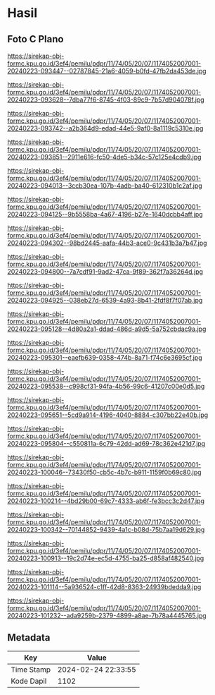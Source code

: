 # Hasil

## Foto C Plano

https://sirekap-obj-formc.kpu.go.id/3ef4/pemilu/pdpr/11/74/05/20/07/1174052007001-20240223-093447--02787845-21a6-4059-b0fd-47fb2da453de.jpg

https://sirekap-obj-formc.kpu.go.id/3ef4/pemilu/pdpr/11/74/05/20/07/1174052007001-20240223-093628--7dba77f6-8745-4f03-89c9-7b57d904078f.jpg

https://sirekap-obj-formc.kpu.go.id/3ef4/pemilu/pdpr/11/74/05/20/07/1174052007001-20240223-093742--a2b364d9-edad-44e5-9af0-8a1119c5310e.jpg

https://sirekap-obj-formc.kpu.go.id/3ef4/pemilu/pdpr/11/74/05/20/07/1174052007001-20240223-093851--2911e616-fc50-4de5-b34c-57c125e4cdb9.jpg

https://sirekap-obj-formc.kpu.go.id/3ef4/pemilu/pdpr/11/74/05/20/07/1174052007001-20240223-094013--3ccb30ea-107b-4adb-ba40-612310b1c2af.jpg

https://sirekap-obj-formc.kpu.go.id/3ef4/pemilu/pdpr/11/74/05/20/07/1174052007001-20240223-094125--9b5558ba-4a67-4196-b27e-1640dcbb4aff.jpg

https://sirekap-obj-formc.kpu.go.id/3ef4/pemilu/pdpr/11/74/05/20/07/1174052007001-20240223-094302--98bd2445-aafa-44b3-ace0-9c431b3a7b47.jpg

https://sirekap-obj-formc.kpu.go.id/3ef4/pemilu/pdpr/11/74/05/20/07/1174052007001-20240223-094800--7a7cdf91-9ad2-47ca-9f89-362f7a36264d.jpg

https://sirekap-obj-formc.kpu.go.id/3ef4/pemilu/pdpr/11/74/05/20/07/1174052007001-20240223-094925--038eb27d-6539-4a93-8b41-2fdf8f7f07ab.jpg

https://sirekap-obj-formc.kpu.go.id/3ef4/pemilu/pdpr/11/74/05/20/07/1174052007001-20240223-095128--4d80a2a1-ddad-486d-a9d5-5a752cbdac9a.jpg

https://sirekap-obj-formc.kpu.go.id/3ef4/pemilu/pdpr/11/74/05/20/07/1174052007001-20240223-095301--eaefb639-0358-474b-8a71-f74c6e3695cf.jpg

https://sirekap-obj-formc.kpu.go.id/3ef4/pemilu/pdpr/11/74/05/20/07/1174052007001-20240223-095538--c998cf31-94fa-4b56-99c6-41207c00e0d5.jpg

https://sirekap-obj-formc.kpu.go.id/3ef4/pemilu/pdpr/11/74/05/20/07/1174052007001-20240223-095651--5cd9a914-4196-4040-8884-c307bb22e40b.jpg

https://sirekap-obj-formc.kpu.go.id/3ef4/pemilu/pdpr/11/74/05/20/07/1174052007001-20240223-095804--c550811a-6c79-42dd-ad69-78c362e421d7.jpg

https://sirekap-obj-formc.kpu.go.id/3ef4/pemilu/pdpr/11/74/05/20/07/1174052007001-20240223-100046--73430f50-cb5c-4b7c-b911-1159f0b69c80.jpg

https://sirekap-obj-formc.kpu.go.id/3ef4/pemilu/pdpr/11/74/05/20/07/1174052007001-20240223-100214--4bd29b00-69c7-4333-ab6f-fe3bcc3c2d47.jpg

https://sirekap-obj-formc.kpu.go.id/3ef4/pemilu/pdpr/11/74/05/20/07/1174052007001-20240223-100342--70144852-9439-4a1c-b08d-75b7aa19d629.jpg

https://sirekap-obj-formc.kpu.go.id/3ef4/pemilu/pdpr/11/74/05/20/07/1174052007001-20240223-100913--19c2d74e-ec5d-4755-ba25-d858af482540.jpg

https://sirekap-obj-formc.kpu.go.id/3ef4/pemilu/pdpr/11/74/05/20/07/1174052007001-20240223-101114--5a936524-c1ff-42d8-8363-24939bdedda9.jpg

https://sirekap-obj-formc.kpu.go.id/3ef4/pemilu/pdpr/11/74/05/20/07/1174052007001-20240223-101232--ada9259b-2379-4899-a8ae-7b78a4445765.jpg


## Metadata

| Key        | Value               |
| ---------- | ------------------- |
| Time Stamp | 2024-02-24 22:33:55 |
| Kode Dapil | 1102                |



